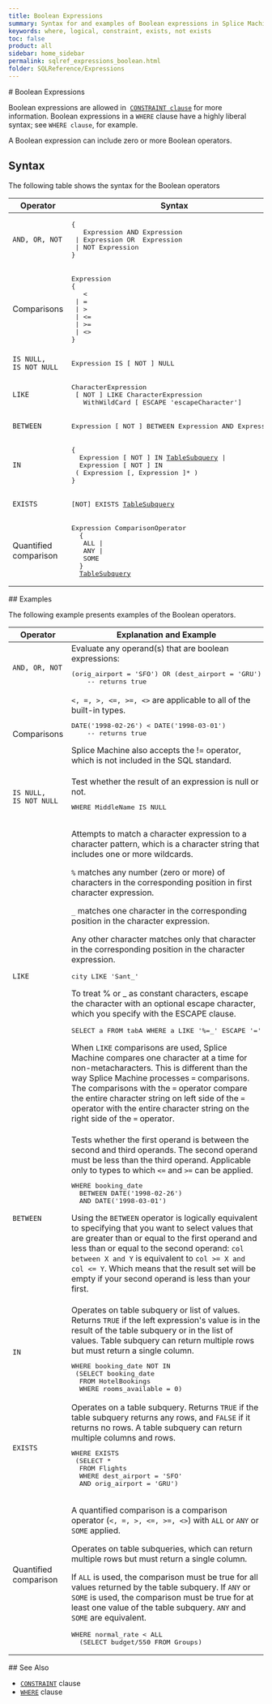 ```yaml
---
title: Boolean Expressions
summary: Syntax for and examples of Boolean expressions in Splice Machine SQL.
keywords: where, logical, constraint, exists, not exists
toc: false
product: all
sidebar: home_sidebar
permalink: sqlref_expressions_boolean.html
folder: SQLReference/Expressions
---
```

<section>
<div class="TopicContent" data-swiftype-index="true" markdown="1">
# Boolean Expressions

Boolean expressions are allowed in &nbsp;[`CONSTRAINT
clause`](sqlref_clauses_constraint.html) for more information. Boolean
expressions in a `WHERE` clause have a highly liberal syntax; see `WHERE
clause`, for example.

A Boolean expression can include zero or more Boolean operators.

## Syntax

The following table shows the syntax for the Boolean operators

<table summary="Boolean operators">
                <col />
                <col />
                <thead>
                    <tr>
                        <th>Operator</th>
                        <th>Syntax</th>
                    </tr>
                </thead>
                <tbody>
                    <tr>
                        <td><code>AND, OR, NOT</code></td>
                        <td>
                            <div class="fcnWrapperWide"><pre class="FcnSyntaxCell" xml:space="preserve">{
   Expression AND Expression
 | Expression OR  Expression
 | NOT Expression
}</pre>
                            </div>
                        </td>
                    </tr>
                    <tr>
                        <td>Comparisons </td>
                        <td>
                            <div class="fcnWrapperWide"><pre class="FcnSyntaxCell" xml:space="preserve">Expression
{
   &lt;
 | =
 | &gt;
 | &lt;=
 | &gt;=
 | &lt;&gt;
}</pre>
                            </div>
                        </td>
                    </tr>
                    <tr>
                        <td><code>IS NULL,<br />IS NOT NULL</code></td>
                        <td>
                            <div class="fcnWrapperWide"><pre class="FcnSyntaxCell">Expression IS [ NOT ] NULL</pre>
                            </div>
                        </td>
                    </tr>
                    <tr>
                        <td><code>LIKE</code></td>
                        <td>
                            <div class="fcnWrapperWide"><pre class="FcnSyntaxCell" xml:space="preserve">CharacterExpression
 [ NOT ] LIKE CharacterExpression
   WithWildCard [ ESCAPE 'escapeCharacter']</pre>
                            </div>
                        </td>
                    </tr>
                    <tr>
                        <td><code>BETWEEN</code></td>
                        <td>
                            <div class="fcnWrapperWide"><pre class="FcnSyntaxCell" xml:space="preserve">Expression [ NOT ] BETWEEN Expression AND Expression</pre>
                            </div>
                        </td>
                    </tr>
                    <tr>
                        <td><code>IN</code></td>
                        <td>
                            <div class="fcnWrapperWide"><pre class="FcnSyntaxCell" xml:space="preserve">{
  Expression [ NOT ] IN <a href="sqlref_queries_tablesubquery.html">TableSubquery</a> |
  Expression [ NOT ] IN
 ( Expression [, Expression ]* )
}</pre>
                            </div>
                        </td>
                    </tr>
                    <tr>
                        <td><code>EXISTS</code></td>
                        <td>
                            <div class="fcnWrapperWide"><pre class="FcnSyntaxCell">[NOT] EXISTS <a href="sqlref_queries_tablesubquery.html">TableSubquery</a></pre>
                            </div>
                        </td>
                    </tr>
                    <tr>
                        <td>Quantified comparison</td>
                        <td>
                            <div class="fcnWrapperWide"><pre class="FcnSyntaxCell" xml:space="preserve">Expression ComparisonOperator
  {
   ALL |
   ANY |
   SOME
  }
  <a href="sqlref_queries_tablesubquery.html">TableSubquery</a></pre>
                            </div>
                        </td>
                    </tr>
                </tbody>
            </table>
## Examples

The following example presents examples of the Boolean operators.

<table style="" summary="Examples of Boolean expressions">
                <col width="150px" />
                <col />
                <thead>
                    <tr>
                        <th>Operator</th>
                        <th>Explanation and Example</th>
                    </tr>
                </thead>
                <tbody>
                    <tr>
                        <td><code>AND, OR, NOT</code></td>
                        <td>Evaluate any operand(s) that are boolean expressions:
						<div class="preWrapper"><pre class="ExampleCell" xml:space="preserve">(orig_airport = 'SFO') OR (dest_airport = 'GRU')
	-- returns true</pre></div></td>
                    </tr>
                    <tr>
                        <td>Comparisons </td>
                        <td><code>&lt;, =, &gt;, &lt;=, &gt;=, &lt;&gt;</code> are applicable to all of the built-in types.
						<div class="preWrapper"><pre class="ExampleCell" xml:space="preserve">DATE('1998-02-26') &lt; DATE('1998-03-01')
	-- returns true</pre></div><p class="noteNote">Splice Machine also accepts the != operator, which is not included in the SQL standard.</p></td>
                    </tr>
                    <tr>
                        <td><code>IS NULL,<br />IS NOT NULL</code></td>
                        <td>Test whether the result of an expression is null or not.
					<div class="preWrapper"><pre class="ExampleCell">WHERE MiddleName IS NULL</pre></div></td>
                    </tr>
                    <tr>
                        <td><code>LIKE</code></td>
                        <td>
                            <p>Attempts to match a character expression to a character pattern, which is a character string that includes one or more wildcards.
					</p>
                            <p><code>%</code> matches any number (zero or more) of characters in the corresponding position in first character expression.</p>
                            <p><code>_</code> matches one character in the corresponding position in the character expression.</p>
                            <p>Any other character matches only that character in the corresponding position in the character expression.</p>
                            <div class="preWrapper"><pre class="ExampleCell">city LIKE 'Sant_'</pre>
                            </div>
                            <p>To treat % or _ as constant characters, escape the character with an optional escape character, which you specify with the ESCAPE clause.</p>
                            <div class="preWrapper"><pre class="ExampleCell">SELECT a FROM tabA WHERE a LIKE '%=_' ESCAPE '='</pre>
                            </div>
                            <p class="noteNote">When <code>LIKE</code> comparisons are used, Splice Machine compares one character at a time for non-metacharacters. This is different than the way Splice Machine processes <code>=</code> comparisons. The comparisons with the <code>=</code> operator compare the entire character string on left side of the <code>=</code> operator with the entire character string on the right side of the <code>=</code> operator.</p>
                        </td>
                    </tr>
                    <tr>
                        <td><code>BETWEEN</code></td>
                        <td>Tests whether the first operand is between the second and third operands. The second operand must be less than the third operand. Applicable only to types to which <code>&lt;=</code> and <code>&gt;=</code> can be applied.
						<div class="preWrapper"><pre class="ExampleCell" xml:space="preserve">WHERE booking_date
  BETWEEN DATE('1998-02-26')
  AND DATE('1998-03-01')</pre></div><p class="noteNote">Using the <code>BETWEEN</code> operator is logically equivalent to specifying that you want to select values that are greater than or equal to the first operand and less than or equal to the second operand: <code>col between X and Y</code> is equivalent to <code>col &gt;= X and col &lt;= Y</code>. Which means that the result set will be empty if your second operand is less than your first.</p></td>
                    </tr>
                    <tr>
                        <td><code>IN</code></td>
                        <td>Operates on table subquery or list of values. Returns <code>TRUE</code> if the left expression's value is in the result of the table subquery or in the list of values. Table subquery can return multiple rows but must return a single column.
						<div class="preWrapper"><pre class="ExampleCell" xml:space="preserve">WHERE booking_date NOT IN
 (SELECT booking_date
  FROM HotelBookings
  WHERE rooms_available = 0)</pre></div></td>
                    </tr>
                    <tr>
                        <td><code>EXISTS</code></td>
                        <td>Operates on a table subquery. Returns <code>TRUE</code> if the table subquery returns any rows, and <code>FALSE</code> if it returns no rows. A table subquery can return multiple columns and rows.
						<div class="preWrapper"><pre class="ExampleCell" xml:space="preserve">WHERE EXISTS
 (SELECT *
  FROM Flights
  WHERE dest_airport = 'SFO'
  AND orig_airport = 'GRU')</pre></div></td>
                    </tr>
                    <tr>
                        <td>Quantified comparison</td>
                        <td>
                            <p>A quantified comparison is a comparison operator (<code>&lt;, =, &gt;, &lt;=, &gt;=, &lt;&gt;</code>) with <code>ALL</code> or <code>ANY</code> or <code>SOME</code> applied.
						</p>
                            <p>Operates on table subqueries, which can return multiple rows but must return a single column. </p>
                            <p>If <code>ALL</code> is used, the comparison must be true for all values returned by the table subquery. If <code>ANY</code> or <code>SOME</code> is used, the comparison must be true for at least one value of the table subquery. <code>ANY</code> and <code>SOME</code> are equivalent.</p>
                            <div class="preWrapper"><pre class="ExampleCell" xml:space="preserve">WHERE normal_rate &lt; ALL
  (SELECT budget/550 FROM Groups) </pre>
                            </div>
                        </td>
                    </tr>
                </tbody>
            </table>
## See Also

* [`CONSTRAINT`](sqlref_clauses_constraint.html) clause
* [`WHERE`](sqlref_clauses_where.html) clause

</div>
</section>


